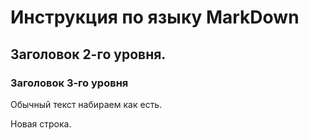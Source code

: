 # Инструкция по языку MarkDown

## Заголовок 2-го уровня.

### Заголовок 3-го уровня

Обычный текст набираем как есть.

Новая строка.